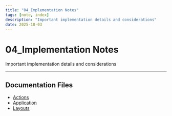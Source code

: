 ```yaml
---
title: "04_Implementation Notes"
tags: [note, index]
description: "Important implementation details and considerations"
date: 2025-10-03
---
```


# 04_Implementation Notes

Important implementation details and considerations

---

## Documentation Files

- [Actions](notes/actions)
- [Application](notes/application)
- [Layouts](notes/layouts)
